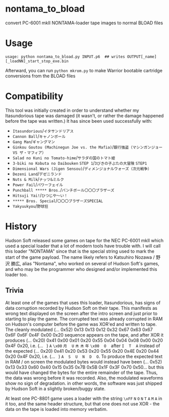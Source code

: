 # nontama_to_bload
convert PC-6001 mkII NONTAMA-loader tape images to normal BLOAD files

# Usage
```
usage: python nontama_to_bload.py INPUT.p6  ## writes OUTPUT[_name][_loadNN]_start_stop_exe.bin
```
Afterward, you can run `python mkrom.py` to make Warrior bootable cartridge conversions from the BLOAD files

# Compatibility
This tool was initially created in order to understand whether my Itasundorious tape was damaged (it wasn't, or rather the damage happened before the tape was written.) It has since been used successfully with:
- `Itasundorious`/`イタサンドリアス`
- `Cannon Ball`/`キャノンボール`
- `Gang Man`/`ギャングマン`
- `Ginkou Goutou (Machinegun Joe vs. the Mafia)`/`銀行強盗（マシンガンジョー VS ザ・マフィア）`
- `Salad no Kuni no Tomato-hime`/`サラダの国のトマト姫`
- `3-biki no Kobuta no Daibouken` `STEP 1`/`3びきの子ぶたの大冒険` `STEP1`
- `Dimensional Wars (Jigen Sensou)`/`ディメンジョナルウォーズ（次元戦争）`
- `Dezeni Land`/`デゼニランド`
- `Nuts & Milk`/`ナッツ&ミルク`
- `Power Fail`/`パワーフェイル`
- `Punchball ***** Bros.`/`パンチボール〇〇〇ブラザーズ`
- `Hitsuji Yai!`/`ひつじや～い！` 
- `***** Bros. Special`/`〇〇〇ブラザーズSPECIAL`
- `Yakyuukyou`/`野球狂`

# History
Hudson Soft released some games on tape for the NEC PC-6001 mkII which used a special loader that a lot of modern tools have trouble with. I will call this loader "NONTAMA" since that is the special string used to mark the start of the game payload. The name likely refers to Katsuhiro Nozawa / 野沢 勝広, alias "Nontama", who worked on
several of Hudson Soft's games, and who may be the programmer who designed and/or implemented this loader too.

## Trivia
At least one of the games that uses this loader, Itasundorious, has signs of data corruption recorded by Hudson Soft on their tape. This manifests as wrong text displayed on the screen after the intro screen and just prior to starting to play the game. The corrupted text was already corrupted in RAM on Hudson's computer before the game was XOR'ed and written to tape. The cleanly modulated (... 0x52) 0x13 0x13 0x12 0x32 0x67 0x63 0x67 0x6F 0x6F 0x4F 0x00 0x20 sequence appears on the tape, and after XOR it produces (... 0x20) 0x41 0x00 0x01 0x20 0x55 0x04 0x04 0x08 0x00 0x20 0x4F 0x20, i.e. (... ` `) `A` `\x00` `月` ` ` `U` `木` `木` `年` `\x00` ` ` `O` ` ` after `I` ` ` `T` ` ` `A` instead of the expected (... 0x20) 0x41 0x20 0x53 0x20 0x55 0x20 0x4E 0x20 0x44 0x20 0x4F 0x20, i.e. (... ` `) `A` ` ` `S` ` ` `U` ` ` `N` ` ` `D` ` ` `O`. To produce the expected text in RAM / on screen the modulated bytes would instead have been (...  0x52) 0x13 0x33 0x60 0x40 0x15 0x35 0x7B 0x5B 0x1F 0x3F 0x70 0x50... but this would have changed the bytes for the entire remainder of the tape. Thus, the data was wrong before it was recorded. Also, the modulated waveforms show no sign of degradation. in other words, the software was just shipped by Hudson Soft in a slightly broken/buggy state.

At least one PC-8801 game uses a loader with the string `\xFF` `N` `O` `N` `T` `A` `M` `A` in it too, and the same header structure, but that one does not use XOR - the data on the tape is loaded into memory verbatim.
